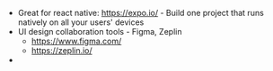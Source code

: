 * Great for react native: https://expo.io/ - Build one project that runs natively
on all your users' devices
* UI design collaboration tools - Figma, Zeplin
    * https://www.figma.com/
    * https://zeplin.io/
*  
